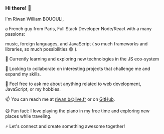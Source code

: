 ### Hi there! 👋

I'm Riwan William BOUOULI,


a French guy from Paris, Full Stack Developer Node/React with a many passions:


music, foreign languages, and JavaScript ( so much frameworks and libraries, so much possibilities 😄 ).

🌱 Currently learning and exploring new technologies in the JS eco-system

👯 Looking to collaborate on interesting projects that challenge me and expand my skills.

💬 Feel free to ask me about anything related to web development, JavaScript, or my hobbies.

📫 You can reach me at riwan.b@live.fr or on [GitHub](https://github.com/Riwibou).

😄 Fun fact: I love playing the piano in my free time and exploring new places while traveling.

⚡ Let's connect and create something awesome together!
